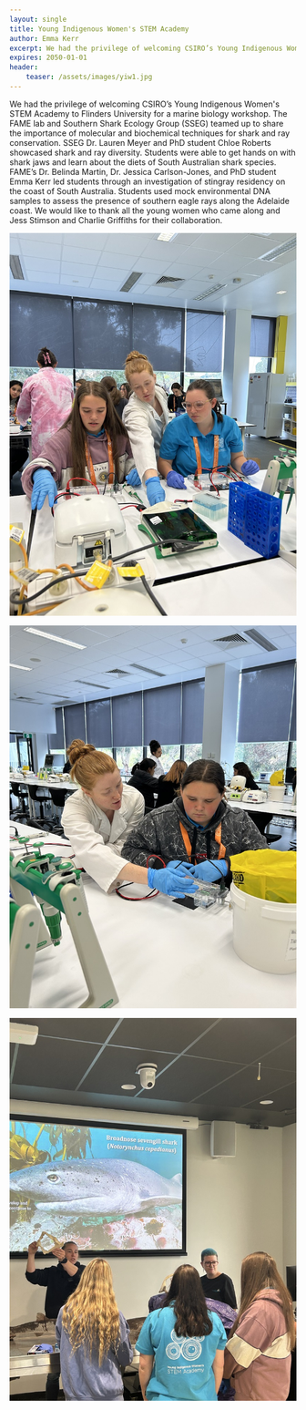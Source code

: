 ```yaml
---
layout: single
title: Young Indigenous Women's STEM Academy
author: Emma Kerr
excerpt: We had the privilege of welcoming CSIRO’s Young Indigenous Women's STEM Academy to Flinders University for a marine biology workshop. 
expires: 2050-01-01
header:
    teaser: /assets/images/yiw1.jpg
---
```


We had the privilege of welcoming CSIRO’s Young Indigenous Women's STEM Academy to Flinders University for a marine biology workshop. The FAME lab and Southern Shark Ecology Group (SSEG) teamed up to share the importance of molecular and biochemical techniques for shark and ray conservation. SSEG Dr. Lauren Meyer and PhD student Chloe Roberts showcased shark and ray diversity. Students were able to get hands on with shark jaws and learn about the diets of South Australian shark species. FAME’s Dr. Belinda Martin, Dr. Jessica Carlson-Jones, and PhD student Emma Kerr led students through an investigation of stingray residency on the coast of South Australia. Students used mock environmental DNA samples to assess the presence of southern eagle rays along the Adelaide coast. We would like to thank all the young women who came along and Jess Stimson and Charlie Griffiths for their collaboration. 

![](/assets/images/yiw1.jpg)

![](/assets/images/yiw2.jpg)

![](/assets/images/yiw3.jpg)